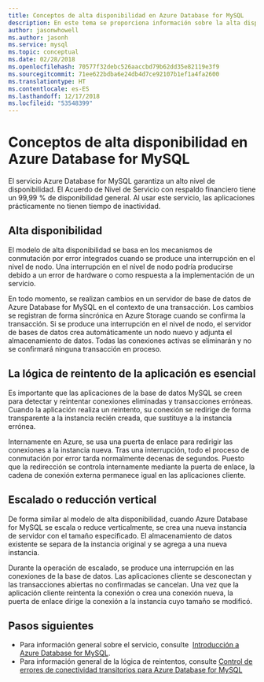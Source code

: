 ```yaml
---
title: Conceptos de alta disponibilidad en Azure Database for MySQL
description: En este tema se proporciona información sobre la alta disponibilidad cuando se usa Azure Database for MySQL
author: jasonwhowell
ms.author: jasonh
ms.service: mysql
ms.topic: conceptual
ms.date: 02/28/2018
ms.openlocfilehash: 70577f32debc526aaccbd79b62dd35e82119e3f9
ms.sourcegitcommit: 71ee622bdba6e24db4d7ce92107b1ef1a4fa2600
ms.translationtype: HT
ms.contentlocale: es-ES
ms.lasthandoff: 12/17/2018
ms.locfileid: "53548399"
---
```

# <a name="high-availability-concepts-in-azure-database-for-mysql"></a>Conceptos de alta disponibilidad en Azure Database for MySQL
El servicio Azure Database for MySQL garantiza un alto nivel de disponibilidad. El Acuerdo de Nivel de Servicio con respaldo financiero tiene un 99,99 % de disponibilidad general. Al usar este servicio, las aplicaciones prácticamente no tienen tiempo de inactividad.

## <a name="high-availability"></a>Alta disponibilidad
El modelo de alta disponibilidad se basa en los mecanismos de conmutación por error integrados cuando se produce una interrupción en el nivel de nodo. Una interrupción en el nivel de nodo podría producirse debido a un error de hardware o como respuesta a la implementación de un servicio.

En todo momento, se realizan cambios en un servidor de base de datos de Azure Database for MySQL en el contexto de una transacción. Los cambios se registran de forma sincrónica en Azure Storage cuando se confirma la transacción. Si se produce una interrupción en el nivel de nodo, el servidor de bases de datos crea automáticamente un nodo nuevo y adjunta el almacenamiento de datos. Todas las conexiones activas se eliminarán y no se confirmará ninguna transacción en proceso.

## <a name="application-retry-logic-is-essential"></a>La lógica de reintento de la aplicación es esencial
Es importante que las aplicaciones de la base de datos MySQL se creen para detectar y reintentar conexiones eliminadas y transacciones erróneas. Cuando la aplicación realiza un reintento, su conexión se redirige de forma transparente a la instancia recién creada, que sustituye a la instancia errónea.

Internamente en Azure, se usa una puerta de enlace para redirigir las conexiones a la instancia nueva. Tras una interrupción, todo el proceso de conmutación por error tarda normalmente decenas de segundos. Puesto que la redirección se controla internamente mediante la puerta de enlace, la cadena de conexión externa permanece igual en las aplicaciones cliente.

## <a name="scaling-up-or-down"></a>Escalado o reducción vertical
De forma similar al modelo de alta disponibilidad, cuando Azure Database for MySQL se escala o reduce verticalmente, se crea una nueva instancia de servidor con el tamaño especificado. El almacenamiento de datos existente se separa de la instancia original y se agrega a una nueva instancia.

Durante la operación de escalado, se produce una interrupción en las conexiones de la base de datos. Las aplicaciones cliente se desconectan y las transacciones abiertas no confirmadas se cancelan. Una vez que la aplicación cliente reintenta la conexión o crea una conexión nueva, la puerta de enlace dirige la conexión a la instancia cuyo tamaño se modificó. 

## <a name="next-steps"></a>Pasos siguientes
- Para información general sobre el servicio, consulte  [Introducción a Azure Database for MySQL](overview.md).
- Para información general de la lógica de reintentos, consulte [Control de errores de conectividad transitorios para Azure Database for MySQL](concepts-connectivity.md)
